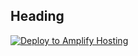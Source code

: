 ## Heading

<a href="https://console.aws.amazon.com/amplify/home#/deploy?repo=https://github.com/EashanKaushik/scribe-frontend/tree/main/scribe_amplify/code">
    <img src="https://oneclick.amplifyapp.com/button.svg" alt="Deploy to Amplify Hosting">
</a>
